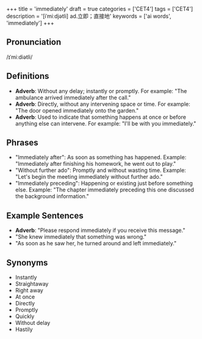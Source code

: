+++
title = 'immediately'
draft = true
categories = ['CET4']
tags = ['CET4']
description = '[iˈmiːdjətli] ad.立即；直接地'
keywords = ['ai words', 'immediately']
+++

## Pronunciation
/ɪˈmiːdiətli/

## Definitions
- **Adverb**: Without any delay; instantly or promptly. For example: "The ambulance arrived immediately after the call."
- **Adverb**: Directly, without any intervening space or time. For example: "The door opened immediately onto the garden."
- **Adverb**: Used to indicate that something happens at once or before anything else can intervene. For example: "I'll be with you immediately."

## Phrases
- "Immediately after": As soon as something has happened. Example: "Immediately after finishing his homework, he went out to play."
- "Without further ado": Promptly and without wasting time. Example: "Let's begin the meeting immediately without further ado."
- "Immediately preceding": Happening or existing just before something else. Example: "The chapter immediately preceding this one discussed the background information."

## Example Sentences
- **Adverb**: "Please respond immediately if you receive this message."
- "She knew immediately that something was wrong."
- "As soon as he saw her, he turned around and left immediately."

## Synonyms
- Instantly
- Straightaway
- Right away
- At once
- Directly
- Promptly
- Quickly
- Without delay
- Hastily
